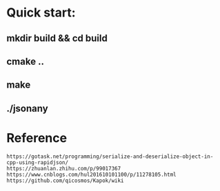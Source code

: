 ﻿# Quick start:

## mkdir build && cd build
## cmake ..
## make
## ./jsonany

# Reference
```
https://gotask.net/programming/serialize-and-deserialize-object-in-cpp-using-rapidjson/
https://zhuanlan.zhihu.com/p/99017367
https://www.cnblogs.com/hul201610101100/p/11278105.html
https://github.com/qicosmos/Kapok/wiki
```
